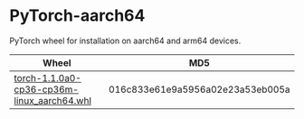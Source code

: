 # PyTorch-aarch64

PyTorch wheel for installation on aarch64 and arm64 devices.

| Wheel | MD5 |
|-|-|
|[torch-1.1.0a0-cp36-cp36m-linux_aarch64.whl](torch-1.1.0a0-cp36-cp36m-linux_aarch64.whl)|016c833e61e9a5956a02e23a53eb005a|
